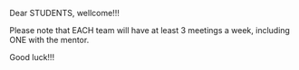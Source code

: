 Dear STUDENTS, wellcome!!!

Please note that EACH team will have at least 3 meetings a week, including ONE
with the mentor.

Good luck!!!
